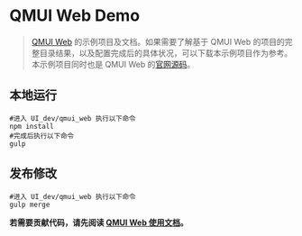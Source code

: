 # QMUI Web Demo
> [QMUI Web](https://github.com/Tencent/QMUI_Web) 的示例项目及文档。如果需要了解基于 QMUI Web 的项目的完整目录结果，以及配置完成后的具体状况，可以下载本示例项目作为参考。
> 本示例项目同时也是 QMUI Web 的[官网源码](http://qmuiteam.com/web/)。

## 本地运行
```
#进入 UI_dev/qmui_web 执行以下命令
npm install
#完成后执行以下命令
gulp
```

## 发布修改
```
#进入 UI_dev/qmui_web 执行以下命令
gulp merge
```

**若需要贡献代码，请先阅读 [QMUI Web 使用文档](http://qmuiteam.com/web/start.html)。**
